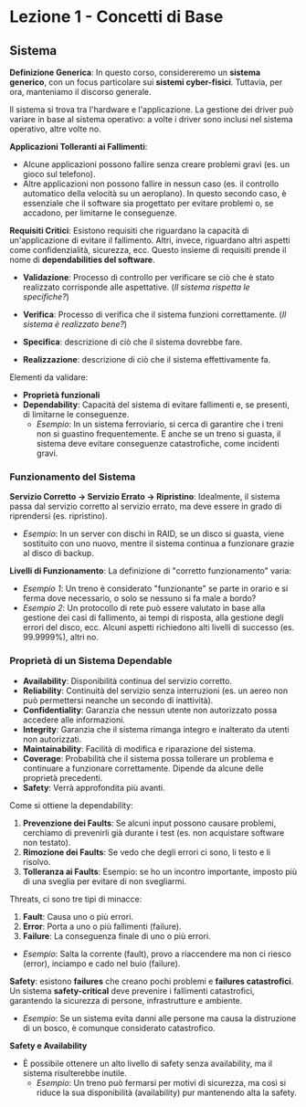 # Lezione 1 - Concetti di Base

## Sistema

**Definizione Generica**: In questo corso, considereremo un **sistema generico**, con un focus particolare sui **sistemi cyber-fisici**. Tuttavia, per ora, manteniamo il discorso generale.

Il sistema si trova tra l'hardware e l'applicazione. La gestione dei driver può variare in base al sistema operativo: a volte i driver sono inclusi nel sistema operativo, altre volte no.

**Applicazioni Tolleranti ai Fallimenti**: 
  - Alcune applicazioni possono fallire senza creare problemi gravi (es. un gioco sul telefono).
  - Altre applicazioni non possono fallire in nessun caso (es. il controllo automatico della velocità su un aeroplano). In questo secondo caso, è essenziale che il software sia progettato per evitare problemi o, se accadono, per limitarne le conseguenze.

**Requisiti Critici**: Esistono requisiti che riguardano la capacità di un'applicazione di evitare il fallimento. Altri, invece, riguardano altri aspetti come confidenzialità, sicurezza, ecc. Questo insieme di requisiti prende il nome di **dependabilities del software**.

- **Validazione**: Processo di controllo per verificare se ciò che è stato realizzato corrisponde alle aspettative. (*Il sistema rispetta le specifiche?*)
- **Verifica**: Processo di verifica che il sistema funzioni correttamente. (*Il sistema è realizzato bene?*)

- **Specifica**: descrizione di ciò che il sistema dovrebbe fare.
- **Realizzazione**: descrizione di ciò che il sistema effettivamente fa.

Elementi da validare:
  - **Proprietà funzionali**
  - **Dependability**: Capacità del sistema di evitare fallimenti e, se presenti, di limitarne le conseguenze. 
    - *Esempio*: In un sistema ferroviario, si cerca di garantire che i treni non si guastino frequentemente. E anche se un treno si guasta, il sistema deve evitare conseguenze catastrofiche, come incidenti gravi.

### Funzionamento del Sistema

**Servizio Corretto → Servizio Errato → Ripristino**: Idealmente, il sistema passa dal servizio corretto al servizio errato, ma deve essere in grado di riprendersi (es. ripristino).

  - *Esempio*: In un server con dischi in RAID, se un disco si guasta, viene sostituito con uno nuovo, mentre il sistema continua a funzionare grazie al disco di backup.

**Livelli di Funzionamento**: La definizione di "corretto funzionamento" varia:
  - *Esempio 1*: Un treno è considerato "funzionante" se parte in orario e si ferma dove necessario, o solo se nessuno si fa male a bordo?
  - *Esempio 2*: Un protocollo di rete può essere valutato in base alla gestione dei casi di fallimento, ai tempi di risposta, alla gestione degli errori del disco, ecc. Alcuni aspetti richiedono alti livelli di successo (es. 99.9999%), altri no.
### Proprietà di un Sistema Dependable

- **Availability**: Disponibilità continua del servizio corretto.
- **Reliability**: Continuità del servizio senza interruzioni (es. un aereo non può permettersi neanche un secondo di inattività).
- **Confidentiality**: Garanzia che nessun utente non autorizzato possa accedere alle informazioni.
- **Integrity**: Garanzia che il sistema rimanga integro e inalterato da utenti non autorizzati.
- **Maintainability**: Facilità di modifica e riparazione del sistema.
- **Coverage**: Probabilità che il sistema possa tollerare un problema e continuare a funzionare correttamente. Dipende da alcune delle proprietà precedenti.
- **Safety**: Verrà approfondita più avanti.

Come si ottiene la dependability:
1. **Prevenzione dei Faults**: Se alcuni input possono causare problemi, cerchiamo di prevenirli già durante i test (es. non acquistare software non testato).
2. **Rimozione dei Faults**: Se vedo che degli errori ci sono, li testo e li risolvo.
3. **Tolleranza ai Faults**: Esempio: se ho un incontro importante, imposto più di una sveglia per evitare di non svegliarmi.

Threats, ci sono tre tipi di minacce:
1) **Fault**: Causa uno o più errori.
2) **Error**: Porta a uno o più fallimenti (failure).
3) **Failure**: La conseguenza finale di uno o più errori.
  - *Esempio*: Salta la corrente (fault), provo a riaccendere ma non ci riesco (error), inciampo e cado nel buio (failure).

**Safety**: esistono **failures** che creano pochi problemi e **failures catastrofici**. Un sistema **safety-critical** deve prevenire i fallimenti catastrofici, garantendo la sicurezza di persone, infrastrutture e ambiente.
  - *Esempio*: Se un sistema evita danni alle persone ma causa la distruzione di un bosco, è comunque considerato catastrofico.

**Safety e Availability**

- È possibile ottenere un alto livello di safety senza availability, ma il sistema risulterebbe inutile.
  - *Esempio*: Un treno può fermarsi per motivi di sicurezza, ma così si riduce la sua disponibilità (availability) pur mantenendo alta la safety.


